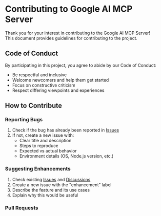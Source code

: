 # Contributing to Google AI MCP Server

Thank you for your interest in contributing to the Google AI MCP Server! This document provides guidelines for contributing to the project.

## Code of Conduct

By participating in this project, you agree to abide by our Code of Conduct:
- Be respectful and inclusive
- Welcome newcomers and help them get started
- Focus on constructive criticism
- Respect differing viewpoints and experiences

## How to Contribute

### Reporting Bugs

1. Check if the bug has already been reported in [Issues](https://github.com/stevekaplan/google-ai-mcp-server/issues)
2. If not, create a new issue with:
   - Clear title and description
   - Steps to reproduce
   - Expected vs actual behavior
   - Environment details (OS, Node.js version, etc.)

### Suggesting Enhancements

1. Check existing [Issues](https://github.com/stevekaplan/google-ai-mcp-server/issues) and [Discussions](https://github.com/stevekaplan/google-ai-mcp-server/discussions)
2. Create a new issue with the "enhancement" label
3. Describe the feature and its use cases
4. Explain why this would be useful

### Pull Requests
